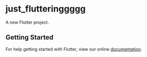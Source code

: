 # just_flutteringgggg

A new Flutter project.

## Getting Started

For help getting started with Flutter, view our online
[documentation](https://flutter.io/).
